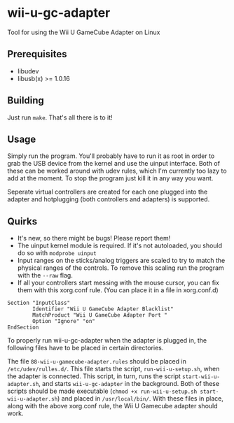 wii-u-gc-adapter
================

Tool for using the Wii U GameCube Adapter on Linux

Prerequisites
-------------
* libudev
* libusb(x) >= 1.0.16

Building
--------
Just run `make`. That's all there is to it!

Usage
-----
Simply run the program. You'll probably have to run it as root in order to
grab the USB device from the kernel and use the uinput interface. Both of
these can be worked around with udev rules, which I'm currently too lazy to
add at the moment. To stop the program just kill it in any way you want.

Seperate virtual controllers are created for each one plugged into the adapter
and hotplugging (both controllers and adapters) is supported.

Quirks
------
* It's new, so there might be bugs! Please report them!
* The uinput kernel module is required. If it's not autoloaded, you should do
  so with `modprobe uinput`
* Input ranges on the sticks/analog triggers are scaled to try to match the
  physical ranges of the controls. To remove this scaling run the program with
  the `--raw` flag.
* If all your controllers start messing with the mouse cursor, you can fix
  them with this xorg.conf rule. (You can place it in a file in xorg.conf.d)

````
Section "InputClass"
        Identifier "Wii U GameCube Adapter Blacklist"
        MatchProduct "Wii U GameCube Adapter Port "
        Option "Ignore" "on"
EndSection
````

To properly run wii-u-gc-adapter when the adapter is plugged in, the following files have to be placed in certain directories.

The file `88-wii-u-gamecube-adapter.rules` should be placed in `/etc/udev/rulles.d/`.  This file starts the script, `run-wii-u-setup.sh`, when the adapter is connected.  This script, in turn, runs the script `start-wii-u-adapter.sh`, and starts `wii-u-gc-adapter` in the background.  Both of these scripts should be made executable (`chmod +x run-wii-u-setup.sh start-wii-u-adapter.sh`) and placed in `/usr/local/bin/`.  With these files in place, along with the above xorg.conf rule, the Wii U Gamecube adapter should work.
